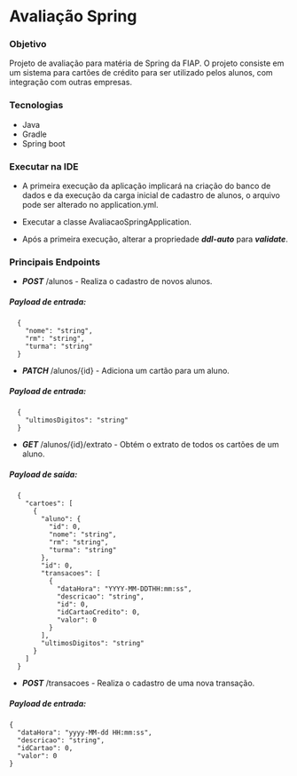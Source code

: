 # Avaliação Spring
### Objetivo
Projeto de avaliação para matéria de Spring da FIAP. 
O projeto consiste em um sistema para cartões de crédito para ser utilizado pelos alunos,
com integração com outras empresas. 

### Tecnologias
- Java
- Gradle
- Spring boot

### Executar na IDE

- A primeira execução da aplicação implicará na criação do banco de dados
e da execução da carga inicial de cadastro de alunos, o arquivo pode ser alterado no application.yml.

- Executar a classe AvaliacaoSpringApplication.

- Após a primeira execução, alterar a propriedade ***ddl-auto*** para ***validate***.   

### Principais Endpoints

- ***POST*** /alunos - Realiza o cadastro de novos alunos.

##### Payload de entrada:
      {
        "nome": "string",
        "rm": "string",
        "turma": "string"
      }

- ***PATCH*** /alunos/{id} - Adiciona um cartão para um aluno.

##### Payload de entrada:
      {
        "ultimosDigitos": "string"
      }

- ***GET*** /alunos/{id}/extrato - Obtém o extrato de todos os cartões de um aluno.

##### Payload de saída:
      {
        "cartoes": [
          {
            "aluno": {
              "id": 0,
              "nome": "string",
              "rm": "string",
              "turma": "string"
            },
            "id": 0,
            "transacoes": [
              {
                "dataHora": "YYYY-MM-DDTHH:mm:ss",
                "descricao": "string",
                "id": 0,
                "idCartaoCredito": 0,
                "valor": 0
              }
            ],
            "ultimosDigitos": "string"
          }
        ]
      }
      
- ***POST*** /transacoes - Realiza o cadastro de uma nova transação.

##### Payload de entrada:
    {
      "dataHora": "yyyy-MM-dd HH:mm:ss",
      "descricao": "string",
      "idCartao": 0,
      "valor": 0
    }